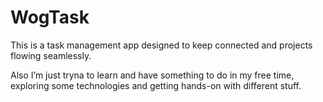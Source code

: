 # WogTask
This is a task management app designed to keep connected and projects flowing seamlessly.

Also I’m just tryna to learn and have something to do in my free time, exploring some technologies and getting hands-on with different stuff.
